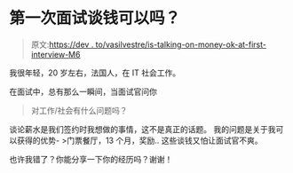 # 第一次面试谈钱可以吗？

> 原文:[https://dev . to/vasilvestre/is-talking-on-money-ok-at-first-interview-M6](https://dev.to/vasilvestre/is-talking-about-money-ok-at-first-interview--m6)

我很年轻，20 岁左右，法国人，在 IT 社会工作。

在面试中，总有那么一瞬间，当面试官问你

> 对工作/社会有什么问题吗？

谈论薪水是我们签约时我想做的事情，这不是真正的话题。
我的问题是关于我可以获得的优势- >门票餐厅，13 个月，奖励..
这些谈钱又怕让面试官不爽。

也许我错了？你能分享一下你的经历吗？谢谢！